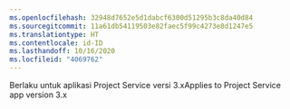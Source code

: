 ```yaml
---
ms.openlocfilehash: 32948d7652e5d1dabcf6300d51295b3c8da40d84
ms.sourcegitcommit: 11a61db54119503e82faec5f99c4273e8d1247e5
ms.translationtype: HT
ms.contentlocale: id-ID
ms.lasthandoff: 10/16/2020
ms.locfileid: "4069762"
---
```

<span data-ttu-id="69cf4-101">Berlaku untuk aplikasi Project Service versi 3.x</span><span class="sxs-lookup"><span data-stu-id="69cf4-101">Applies to Project Service app version 3.x</span></span>
